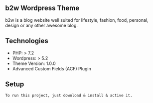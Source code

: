 ## b2w Wordpress Theme
b2w is a blog website well suited for lifestyle, fashion, food, personal, design or any other awesome blog.

## Technologies
* PHP: > 7.2
* Wordpress: > 5.2
* Theme Version: 1.0.0
* Advanced Custom Fields (ACF) Plugin

## Setup
```
To run this project, just download & install & active it.
```
